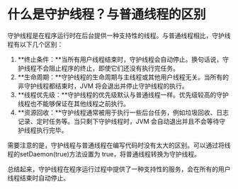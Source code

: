 # 什么是守护线程？与普通线程的区别

守护线程是在程序运行时在后台提供一种支持性的线程。与普通线程相比，守护线程有以下几个区别：

1. **终止条件：**当所有用户线程结束时，守护线程会自动停止。换句话说，守护线程不会阻止程序的终止，即使它们还没有执行完任务。
2. **生命周期：**守护线程的生命周期与主线程或其他用户线程无关。当所有的非守护线程都结束时，JVM 将会退出并停止守护线程的执行。
3. **线程优先级：**守护线程的优先级默认与普通线程一样。优先级较高的守护线程也不能够保证在其他线程之前执行。
4. **资源回收：**守护线程通常被用于执行一些后台任务，例如垃圾回收、日志记录、定时任务等。当只剩下守护线程时，JVM 会自动退出并且不会等待守护线程执行完毕。

需要注意的是，守护线程与普通线程在编写代码时没有太大的区别。可以通过将线程的setDaemon(true)方法设置为 true，将普通线程转换为守护线程。

总结起来，守护线程在程序运行过程中提供了一种支持性的服务，会在所有的用户线程结束时自动停止。
